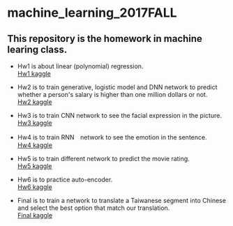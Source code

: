 # machine_learning_2017FALL
## This repository is the homework in machine learing class.

- Hw1 is about linear (polynomial) regression.<br>
  [Hw1 kaggle](https://www.kaggle.com/c/ml-2017fall-hw1)
  
- Hw2 is to train generative, logistic model and DNN network to predict whether a person's salary is higher than one million dollars or not.<br>
  [Hw2 kaggle](https://www.kaggle.com/c/ml-2017fall-hw2)
  
- Hw3 is to train CNN network to see the facial expression in the picture.<br>
  [Hw3 kaggle](https://www.kaggle.com/c/ml-2017fall-hw3)
  
- Hw4 is to train RNN　network to see the emotion in the sentence.<br>
  [Hw4 kaggle](https://www.kaggle.com/c/ml-2017fall-hw4)
  
- Hw5 is to train different network to predict the movie rating.<br>
  [Hw5 kaggle](https://www.kaggle.com/c/ml2017-fall-hw5)
  
- Hw6 is to practice auto-encoder.<br>
  [Hw6 kaggle](https://www.kaggle.com/c/ml2017fall-hw6)
  
- Final is to train a network to translate a Taiwanese segment into Chinese and select the best option that match our translation.<br>
  [Final kaggle](https://www.kaggle.com/c/ml2017fallfinaltaiwanese)
